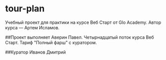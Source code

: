 # tour-plan
Учебный проект для практики на курсе Веб Старт от Glo Academy. Автор курса — Артем Исламов.


##Проект выполняет
Аверин Павел. Четырнадцатый поток курса Веб Старт. Тариф "Полный фарш" с куратором.


##Куратор
Иванов Дмитрий
